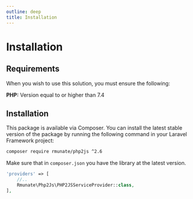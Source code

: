 ```yaml
---
outline: deep
title: Installation
---
```


# Installation

## Requirements

When you wish to use this solution, you must ensure the following:

**PHP:** Version equal to or higher than 7.4

## Installation

This package is available via Composer. You can install the latest stable version of the package by running the following command in your Laravel Framework project:

``` bash
composer require rmunate/php2js ^2.6
```

Make sure that in `composer.json` you have the library at the latest version. <Badge type="info" text='"rmunate/php2js": "^2.6"' />

```php
'providers' => [
    //..
    Rmunate\Php2Js\PHP2JSServiceProvider::class,
],
```